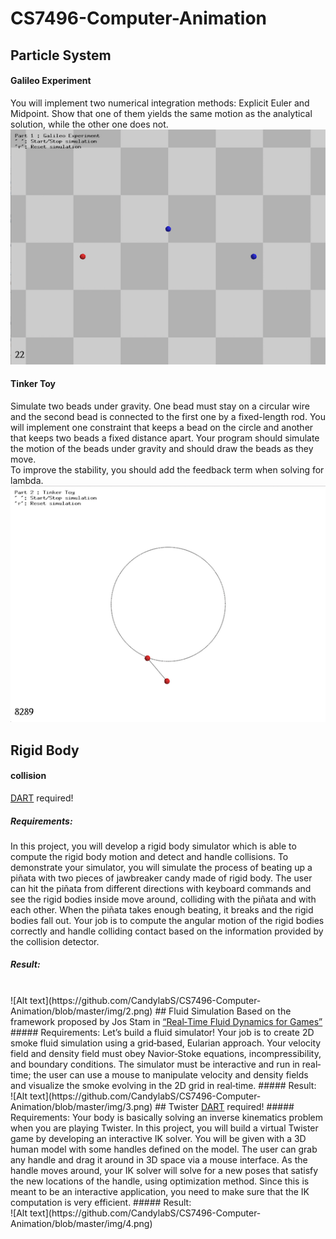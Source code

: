 # CS7496-Computer-Animation
## Particle System
#### Galileo Experiment
You will implement two numerical integration methods: Explicit Euler and Midpoint. Show that one of them yields the same motion as the analytical solution, while the other one does not.
<br/>
![Alt text](https://github.com/CandylabS/CS7496-Computer-Animation/blob/master/img/1a.png)
#### Tinker Toy
Simulate two beads under gravity. One bead must stay on a circular wire and the second bead is connected to the first one by a fixed-length rod. You will implement one constraint  that keeps a bead on the circle and another that keeps two beads a fixed distance apart. Your program should simulate the motion of the beads under gravity and should draw the beads as they move.
<br/>To improve the stability, you should add the feedback term when solving for lambda.
<br/>
![Alt text](https://github.com/CandylabS/CS7496-Computer-Animation/blob/master/img/1b.png)
## Rigid Body
#### collision
<a href="https://github.com/dartsim">DART</a> required!
##### Requirements:
In this project, you will develop a rigid body simulator which is able to compute the rigid body motion and detect and handle collisions. To demonstrate your simulator, you will simulate the process of beating up a piñata with two pieces of jawbreaker candy made of rigid body. The user can hit the piñata from different directions with keyboard commands and see the rigid bodies inside move around, colliding with the piñata and with each other. When the piñata takes enough beating, it breaks and the rigid bodies fall out. Your job is to compute the angular motion of the rigid bodies correctly and handle colliding contact based on the information provided by the collision detector.
##### Result:
<br/>
![Alt text](https://github.com/CandylabS/CS7496-Computer-Animation/blob/master/img/2.png)
## Fluid Simulation
Based on the framework proposed by Jos Stam in <a href="http://www.intpowertechcorp.com/GDC03.pdf">“Real‐Time Fluid Dynamics for Games”</a>
##### Requirements:
Let’s build a fluid simulator! Your job is to create 2D smoke fluid simulation using a grid‐based, Eularian approach. Your velocity field and density field must obey Navior‐Stoke equations, incompressibility, and boundary conditions. The simulator must be interactive and run in real‐time; the user can use a mouse to manipulate velocity and density fields and visualize the smoke evolving in the 2D grid in real‐time.
##### Result:
<br/>
![Alt text](https://github.com/CandylabS/CS7496-Computer-Animation/blob/master/img/3.png)
## Twister
<a href="https://github.com/dartsim">DART</a> required!
##### Requirements:
Your body is basically solving an inverse kinematics problem when you are playing Twister. In this project, you will build a virtual Twister game by developing an interactive IK solver. You will be given with a 3D human model with some handles defined on the model. The user can grab any handle and drag it around in 3D space via a mouse interface. As the handle moves around, your IK solver will solve for a new poses that satisfy the new locations of the handle, using optimization method. Since this is meant to be an interactive application, you need to make sure that the IK computation is very efficient.
##### Result:
<br/>
![Alt text](https://github.com/CandylabS/CS7496-Computer-Animation/blob/master/img/4.png)
